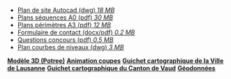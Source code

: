 - [Plan de site Autocad (dwg) *18 MB*](../documents/Autocad_LJ24.zip)
- [Plans séquences A0 (pdf)  *30 MB*](../documents/Plans_A0_Sequences_LJ24_(pdf).zip)
- [Plans périmètres A3 (pdf)  *12 MB*](../documents/Plans_A3_Perimetres_LJ24_(pdf).zip)
- [Formulaire de contact (docx/pdf)  *0.2 MB*](../documents/Formulaire_de_contact-Contact_form_LJ24.zip)
- [Questions concours (pdf)  *0.5 MB*](../documents/LJ_Questions_Concours-QA_Competition.pdf)
- [Plan courbes de niveaux (dwg)  *3 MB*](../documents/LJ_Contour-map-Courbes_de_niveaux.dwg)

**[Modèle 3D (Potree)](../../potree/)**
**[Animation coupes](../../documents/scroll/)**
**[Guichet cartographique de la Ville de Lausanne](https://map.lausanne.ch/)**
**[Guichet cartographique du Canton de Vaud](https://www.geo.vd.ch)**
**[Géodonnées](https://viageo.ch)**

<!-- ## Vidéos  
**[Natacha Litzistorf](https://vimeo.com/767195349/3d8cddd684)**
**[Pierre-Antoine Hildbrand](https://vimeo.com/767195448/0e0ff66300)**
**[Klaus Holzhausen](https://vimeo.com/767195198/d69e7ccd0b)**
**[Joëlle Neuenschwander Feihl](https://vimeo.com/767195056/c12929fef0)**
**[Luca Rossi](https://vimeo.com/767195262/51f56eed9e)**
**[Silvia Oppliger](https://vimeo.com/767195472/29d2b2f8f5)**
**[Caroline Chausson](https://vimeo.com/767194926/a332b22162)**
**[Caroline Barneaud](https://vimeo.com/767194885/62c2af680c)**
**[Paola Viganò](https://vimeo.com/767195391/59511aa601)**
**[Brice Ribe+Kilian Brügger](https://vimeo.com/767195130/4af93d5eb8)**
**[Fanny Falconnet](https://vimeo.com/767195008/5fff5b5f4e)**
**[Esteban Rosales](https://vimeo.com/767194962/9acb8e6be)**
 -->


<!-- **[LJ24_itw_Natacha Litzistorf (08:22min)](https://vimeo.com/767195349/3d8cddd684)**
**[LJ24_itw_Pierre-Antoine Hildbrand (07:30min)](https://vimeo.com/767195448/0e0ff66300)**
**[LJ24_itw_Klaus Holzhausen (15:09min)](https://vimeo.com/767195198/d69e7ccd0b)**
**[LJ24_itw_Joëlle Neuenschwander Feihl (20:56min)](https://vimeo.com/767195056/c12929fef0)**
**[LJ24_itw_Luca Rossi (23:54min)](https://vimeo.com/767195262/51f56eed9e)**
**[LJ24_itw_Silvia Oppliger (12:47min)](https://vimeo.com/767195472/29d2b2f8f5)**
**[LJ24_itw_Caroline Chausson (06:34min)](https://vimeo.com/767194926/a332b22162)**
**[LJ24_itw_Caroline Barneaud (11:59min)](https://vimeo.com/767194885/62c2af680c)**
**[LJ24_itw_Paola Viganò (18:24min)](https://vimeo.com/767195391/59511aa601)**
**[LJ24_itw_Brice Ribe+Kilian Brügger (18:22min)](https://vimeo.com/767195130/4af93d5eb8)**
**[LJ24_itw_Fanny Falconnet (19:22min)](https://vimeo.com/767195008/5fff5b5f4e)**
**[LJ24_itw_Esteban Rosales (14:45min)](https://vimeo.com/767194962/9acb8e6be)** -->
